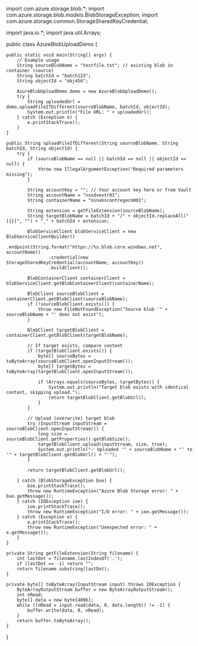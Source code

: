 import com.azure.storage.blob.*;
import com.azure.storage.blob.models.BlobStorageException;
import com.azure.storage.common.StorageSharedKeyCredential;

import java.io.*;
import java.util.Arrays;

public class AzureBlobUploadDemo {

    public static void main(String[] args) {
        // Example usage
        String sourceBlobName = "testfile.txt"; // existing blob in container (source)
        String batchId = "batch123";
        String objectId = "obj456";

        AzureBlobUploadDemo demo = new AzureBlobUploadDemo();
        try {
            String uploadedUrl = demo.uploadFileIfDifferent(sourceBlobName, batchId, objectId);
            System.out.println("File URL: " + uploadedUrl);
        } catch (Exception e) {
            e.printStackTrace();
        }
    }

    public String uploadFileIfDifferent(String sourceBlobName, String batchId, String objectId) {
        try {
            if (sourceBlobName == null || batchId == null || objectId == null) {
                throw new IllegalArgumentException("Required parameters missing");
            }

            String accountKey = ""; // Your account key here or from Vault
            String accountName = "nsndvextr01";
            String containerName = "nsnakscontregecm001";

            String extension = getFileExtension(sourceBlobName);
            String targetBlobName = batchId + "/" + objectId.replaceAll("[{}]", "") + "_" + batchId + extension;

            BlobServiceClient blobServiceClient = new BlobServiceClientBuilder()
                    .endpoint(String.format("https://%s.blob.core.windows.net", accountName))
                    .credential(new StorageSharedKeyCredential(accountName, accountKey))
                    .buildClient();

            BlobContainerClient containerClient = blobServiceClient.getBlobContainerClient(containerName);

            BlobClient sourceBlobClient = containerClient.getBlobClient(sourceBlobName);
            if (!sourceBlobClient.exists()) {
                throw new FileNotFoundException("Source blob '" + sourceBlobName + "' does not exist");
            }

            BlobClient targetBlobClient = containerClient.getBlobClient(targetBlobName);

            // If target exists, compare content
            if (targetBlobClient.exists()) {
                byte[] sourceBytes = toByteArray(sourceBlobClient.openInputStream());
                byte[] targetBytes = toByteArray(targetBlobClient.openInputStream());

                if (Arrays.equals(sourceBytes, targetBytes)) {
                    System.out.println("Target blob exists with identical content, skipping upload.");
                    return targetBlobClient.getBlobUrl();
                }
            }

            // Upload (overwrite) target blob
            try (InputStream inputStream = sourceBlobClient.openInputStream()) {
                long size = sourceBlobClient.getProperties().getBlobSize();
                targetBlobClient.upload(inputStream, size, true);
                System.out.println("✅ Uploaded '" + sourceBlobName + "' to '" + targetBlobClient.getBlobUrl() + "'");
            }

            return targetBlobClient.getBlobUrl();

        } catch (BlobStorageException bse) {
            bse.printStackTrace();
            throw new RuntimeException("Azure Blob Storage error: " + bse.getMessage());
        } catch (IOException ioe) {
            ioe.printStackTrace();
            throw new RuntimeException("I/O error: " + ioe.getMessage());
        } catch (Exception e) {
            e.printStackTrace();
            throw new RuntimeException("Unexpected error: " + e.getMessage());
        }
    }

    private String getFileExtension(String filename) {
        int lastDot = filename.lastIndexOf('.');
        if (lastDot == -1) return "";
        return filename.substring(lastDot);
    }

    private byte[] toByteArray(InputStream input) throws IOException {
        ByteArrayOutputStream buffer = new ByteArrayOutputStream();
        int nRead;
        byte[] data = new byte[4096];
        while ((nRead = input.read(data, 0, data.length)) != -1) {
            buffer.write(data, 0, nRead);
        }
        return buffer.toByteArray();
    }
}
